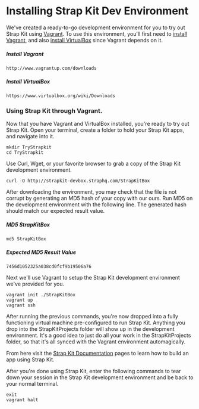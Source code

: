 # Installing Strap Kit Dev Environment

We've created a ready-to-go development environment for you to try out Strap Kit using [Vagrant](http://docs.vagrantup.com/v2/why-vagrant/index.html). To use this environment, you'll first need to [install Vagrant](http://www.vagrantup.com/downloads), and also [install VirtualBox](https://www.virtualbox.org/wiki/Downloads) since Vagrant depends on it.

##### Install Vagrant
```
http://www.vagrantup.com/downloads
```

##### Install VirtualBox
```
https://www.virtualbox.org/wiki/Downloads
```

### Using Strap Kit through Vagrant.

Now that you have Vagrant and VirtualBox installed, you're ready to try out Strap Kit. Open your terminal, create a folder to hold your Strap Kit apps, and navigate into it.
```
mkdir TryStrapkit
cd TryStrapkit
```

<!--- FIXME: double check curl command -->
Use Curl, Wget, or your favorite browser to grab a copy of the Strap Kit development environment.
```
curl -O http://strapkit-devbox.straphq.com/StrapKitBox
```

After downloading the environment, you may check that the file is not corrupt by generating an MD5 hash of your copy with our ours. Run MD5 on the development environment with the following line. The generated hash should match our expected result value.

##### MD5 StrapKitBox
```
md5 StrapKitBox
```

##### Expected MD5 Result Value
```
7456d1052325a038cd0fcf9b19506a76
```

Next we'll use Vagrant to setup the Strap Kit development environment we've provided for you.
```
vagrant init ./StrapKitBox
vagrant up
vagrant ssh
```

After running the previous commands, you're now dropped into a fully functioning virtual machine pre-configured to run Strap Kit. Anything you drop into the StrapKitProjects folder will show up in the development environment. It's a good idea to just do all your work in the StrapKitProjects folder, so that it's all synced with the Vagrant environment automagically.

From here visit the [Strap Kit Documentation](https://docs.straphq.com/docs/flow) pages to learn how to build an app using Strap Kit.

After you're done using Strap Kit, enter the following commands to tear down your session in the Strap Kit development environment and be back to your normal terminal.
```
exit
vagrant halt
```
